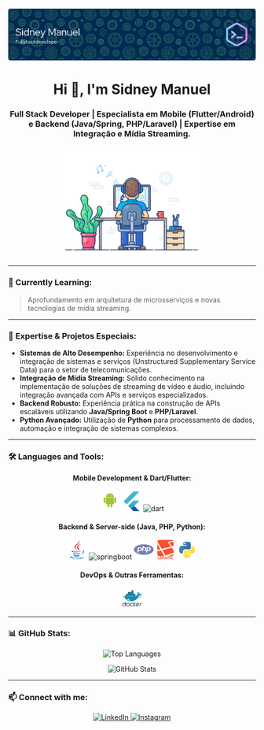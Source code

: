 <p align="center">
  <img src="https://raw.githubusercontent.com/SidneySG/SidneySG/main/github-header-image_last.png" alt="Header" style="max-width: 100%; height: auto;">
</p>

<h1 align="center">Hi 👋, I'm Sidney Manuel</h1>
<h3 align="center">Full Stack Developer | Especialista em Mobile (Flutter/Android) e Backend (Java/Spring, PHP/Laravel) | Expertise em Integração e Mídia Streaming.</h3>

<p align="center">
  <img src="https://raw.githubusercontent.com/jsuarezruiz/jsuarezruiz/master/images/coding.gif" alt="Coding" width="300" />
</p>

---

### 🌱 Currently Learning:
> Aprofundamento em arquitetura de microsserviços e novas tecnologias de mídia streaming.

---

### 🚀 Expertise & Projetos Especiais:

- **Sistemas de Alto Desempenho:** Experiência no desenvolvimento e integração de sistemas e serviços (Unstructured Supplementary Service Data) para o setor de telecomunicações.
- **Integração de Mídia Streaming:** Sólido conhecimento na implementação de soluções de streaming de vídeo e áudio, incluindo integração avançada com APIs e serviços especializados.
- **Backend Robusto:** Experiência prática na construção de APIs escaláveis utilizando **Java/Spring Boot** e **PHP/Laravel**.
- **Python Avançado:** Utilização de **Python** para processamento de dados, automação e integração de sistemas complexos.

---

### 🛠️ Languages and Tools:

<h4 align="center">Mobile Development & Dart/Flutter:</h4>
<p align="center">
  <img src="https://raw.githubusercontent.com/devicons/devicon/master/icons/android/android-original-wordmark.svg" alt="android" width="40" height="40"/>
  <img src="https://raw.githubusercontent.com/devicons/devicon/master/icons/flutter/flutter-original.svg" alt="flutter" width="40" height="40"/>
  <img src="https://www.vectorlogo.zone/logos/dartlang/dartlang-icon.svg" alt="dart" width="40" height="40"/>
</p>

<h4 align="center">Backend & Server-side (Java, PHP, Python):</h4>
<p align="center">
  <img src="https://raw.githubusercontent.com/devicons/devicon/master/icons/java/java-original.svg" alt="java" width="40" height="40"/>
  <img src="https://www.vectorlogo.zone/logos/springio/springio-icon.svg" alt="springboot" width="40" height="40"/>
  <img src="https://raw.githubusercontent.com/devicons/devicon/master/icons/php/php-plain.svg" alt="php" width="40" height="40"/>
  <img src="https://raw.githubusercontent.com/devicons/devicon/master/icons/laravel/laravel-plain-wordmark.svg" alt="laravel" width="40" height="40"/>
  <img src="https://raw.githubusercontent.com/devicons/devicon/master/icons/python/python-original.svg" alt="python" width="40" height="40"/>
</p>

<h4 align="center">DevOps & Outras Ferramentas:</h4>
<p align="center">
  <img src="https://raw.githubusercontent.com/devicons/devicon/master/icons/docker/docker-original-wordmark.svg" alt="docker" width="40" height="40"/>
  </p>

---

### 📊 GitHub Stats:
<p align="center">
  <img src="https://github-readme-stats.vercel.app/api/top-langs?username=sidneysg&show_icons=true&locale=en&layout=compact" alt="Top Languages" />
</p>

<p align="center">
  <img src="https://github-readme-stats.vercel.app/api?username=sidneysg&show_icons=true&locale=en" alt="GitHub Stats" />
</p>

---

### 📫 Connect with me:
<p align="center">
  <a href="https://linkedin.com/in/sidney-manuel" target="_blank">
    <img src="https://raw.githubusercontent.com/rahuldkjain/github-profile-readme-generator/master/src/images/icons/Social/linked-in-alt.svg" alt="LinkedIn" height="30" width="40" />
  </a>
  <a href="https://instagram.com/sidney.manuell" target="_blank">
    <img src="https://raw.githubusercontent.com/rahuldkjain/github-profile-readme-generator/master/src/images/icons/Social/instagram.svg" alt="Instagram" height="30" width="40" />
  </a>
</p>
